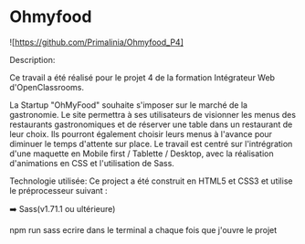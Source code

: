 # Ohmyfood

![https://github.com/Primalinia/Ohmyfood_P4]

Description:

Ce travail a été réalisé pour le projet 4 de la formation Intégrateur Web d'OpenClassrooms.

La Startup "OhMyFood" souhaite s'imposer sur le marché de la gastronomie. Le site permettra à ses utilisateurs de visionner les menus des restaurants gastronomiques et de réserver une table dans un restaurant de leur choix. Ils pourront également choisir leurs menus à l'avance pour diminuer le temps d'attente sur place.
Le travail est centré sur l'intrégration d'une maquette en Mobile first / Tablette / Desktop, avec la réalisation d'animations en CSS et l'utilisation de Sass.

Technologie utilisée:
Ce project a été construit en HTML5 et CSS3 et utilise le préprocesseur suivant :

➡️ Sass(v1.71.1 ou ultérieure)

npm run sass ecrire dans le terminal a chaque fois que j'ouvre le projet
